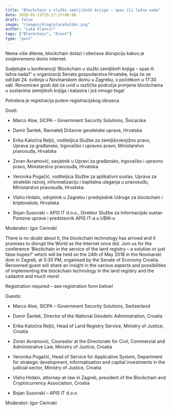 ```yaml
---
title: "Blockchain u službi zemljišnih knjiga – spas ili lažna nada"
date: 2018-05-21T15:27:17+06:00
draft: false
image: "/images/blog/placeholder.png"
author: "Luka Klancir"
tags: ["Blockchain", "Event"]
type: "post"
---
```


Nema više dileme, blockchain dolazi i obećava disrupciju kakvu je svojevremeno donio internet.

Sudjelujte u konferenciji ‘Blockchain u službi zemljišnih knjiga – spas ili lažna nada?’ u organizaciji Senata gospodarstva Hrvatske, koja će se održati 24. svibnja u Novinarskom domu u Zagrebu, s početkom u 17:30 sati. Renomirani gosti dat će uvid u različita područja primjene blockchaina u sustavima zemljišnih knjiga i katastra i još mnogo toga!

Potrebna je registracija putem registracijskog obrasca.

Gosti:

- Marco Aloe, SICPA – Government Security Solutions, Švicarska

- Damir Šantek, Ravnatelj Državne geodetske uprave, Hrvatska

- Erika Kaloćira Reljić, voditeljica Službe za zemljišnoknjižno pravo, Uprava za građansko, trgovačko i upravno pravo, Ministarstvo pravosuđa, Hrvatska

- Zoran Avramović, savjetnik u Upravi za građansko, trgovačko i upravno pravo, Ministarstvo pravosuđa, Hrvatska

- Veronika Pogačić, voditeljica Službe za aplikativni sustav, Uprava za strateški razvoj, informatizaciju i kapitalna ulaganja u pravosuđu, Ministarstvo pravosuđa, Hrvatska

- Vlaho Hrdalo, odvjetnik u Zagrebu i predsjednik Udruge za blockchain i kriptovalute, Hrvatska

- Bojan Susovski – APIS IT d.o.o., Direktor Službe za Informacijski sustav Porezne uprave i predstavnik APIS IT-a u UBIK-u

Moderator: Igor Cerinski

There is no doubt about it, the blockchain technology has arrived and it promises to disrupt the World as the Internet once did. Join us for the conference ‘Blockchain in the service of the land registry – a solution or just false hopes?’ which will be held on the 24th of May 2018 in the Novinarski dom in Zagreb, at 5:30 PM, organised by the Senate of Economy Croatia. Renowned guest will share an insight in the various aspects and possibilities of implementing the blockchain technology in the land registry and the cadastre and much more!

Registration required – see registration form below!

Guests:

- Marco Aloe, SICPA – Government Security Solutions, Switzerland

- Damir Šantek, Director of the National Geodetic Administration, Croatia

- Erika Kaloćira Reljić, Head of Land Registry Service, Ministry of Justice, Croatia

- Zoran Avramović, Counselor at the Directorate for Civil, Commercial and Administrative Law, Ministry of Justice, Croatia

- Veronika Pogačić, Head of Service for Applicative System, Department for strategic development, informatisation and capital investments in the judicial sector, Ministry of Justice, Croatia

- Vlaho Hrdalo, attorney-at-law in Zagreb, president of the Blockchain and Cryptocurrency Association, Croatia

- Bojan Susovski – APIS IT d.o.o.

Moderator: Igor Cerinski
